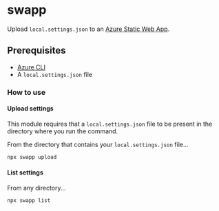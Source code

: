 # swapp

Upload `local.settings.json` to an [Azure Static Web App](aka.ms/swadocs).


## Prerequisites

- [Azure CLI](https://docs.microsoft.com/cli/azure/install-azure-cli?view=azure-cli-latest&WT.mc_id=staticwebapps-npm-buhollan)
- A `local.settings.json` file

### How to use

#### Upload settings

This module requires that a `local.settings.json` file to be present in the directory where you run the command.

From the directory that contains your `local.settings.json` file...

```bash
npx swapp upload
```

#### List settings

From any directory...

```bash
npx swapp list
```
